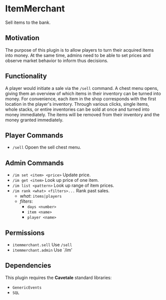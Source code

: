 # ItemMerchant
Sell items to the bank.

## Motivation
The purpose of this plugin is to allow players to turn their acquired items into money. At the same time, admins need to be able to set prices and observe market behavior to inform thus decisions.

## Functionality
A player would initiate a sale via the `/sell` command. A chest menu opens, giving them an overview of which items in their inventory can be turned into money. For convenience, each item in the shop corresponds with the first location in the player's inventory. Through various clicks, single items, whole stacks, or entire inventories can be sold at once and turned into money immediately. The items will be removed from their inventory and the money granted immediately.

## Player Commands
- `/sell` Opoen the sell chest menu.

## Admin Commands
- `/im set <item> <price>` Update price.
- `/im get <item>` Look up price of one item.
- `/im list <pattern>` Look up range of item prices.
- `/im rank <what> <filters>...` Rank past sales.
  - *what*: `items|players`
  - *filters*:
    - `days <number>`
    - `item <name>`
    - `player <name>`

## Permissions
- `itemmerchant.sell` Use `/sell`
- `itemmerchant.admin` Use `/im'

## Dependencies
This plugin requires the **Cavetale** standard libraries:
- `GenericEvents`
- `SQL`